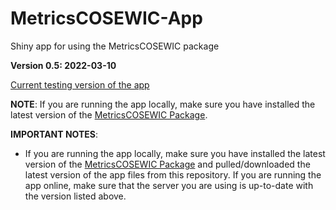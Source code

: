 # MetricsCOSEWIC-App
Shiny app for using the MetricsCOSEWIC package


**Version 0.5: 2022-03-10**


[Current testing version of the app](https://solv-code.shinyapps.io/MetricsCOSEWIC_App_Testing/)


**NOTE**: If you are running the app locally, make sure you have installed the
latest version of the [MetricsCOSEWIC Package](https://github.com/SOLV-Code/MetricsCOSEWIC).


**IMPORTANT NOTES**: 

* If you are running the app locally, make sure you have installed the
latest version of the [MetricsCOSEWIC Package](https://github.com/SOLV-Code/MetricsCOSEWIC) and pulled/downloaded the latest version of the app files from this repository.
If you are running the app online, make sure that the server you are using is up-to-date with the version listed above.






